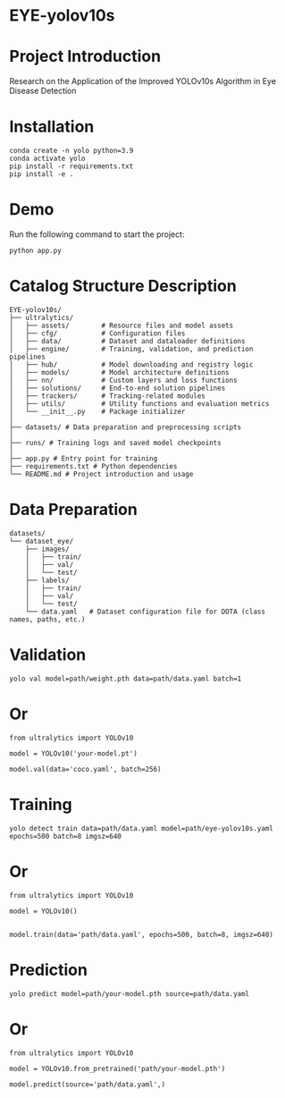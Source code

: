 # EYE-yolov10s
# Project Introduction
Research on the Application of the Improved YOLOv10s Algorithm in Eye Disease Detection

# Installation
```
conda create -n yolo python=3.9  
conda activate yolo  
pip install -r requirements.txt  
pip install -e .
```
# Demo
Run the following command to start the project:  
```
python app.py
```
# Catalog Structure Description
```
EYE-yolov10s/  
├── ultralytics/  
│   ├── assets/        # Resource files and model assets  
│   ├── cfg/           # Configuration files  
│   ├── data/          # Dataset and dataloader definitions  
│   ├── engine/        # Training, validation, and prediction pipelines  
│   ├── hub/           # Model downloading and registry logic  
│   ├── models/        # Model architecture definitions 
│   ├── nn/            # Custom layers and loss functions  
│   ├── solutions/     # End-to-end solution pipelines  
│   ├── trackers/      # Tracking-related modules  
│   ├── utils/         # Utility functions and evaluation metrics  
│   └── __init__.py    # Package initializer  
│  
├── datasets/ # Data preparation and preprocessing scripts  
│  
├── runs/ # Training logs and saved model checkpoints  
│  
├── app.py # Entry point for training  
├── requirements.txt # Python dependencies  
└── README.md # Project introduction and usage  
```
# Data Preparation
```
datasets/  
└── dataset_eye/  
    ├── images/  
    │   ├── train/  
    │   ├── val/  
    │   └── test/  
    ├── labels/  
    │   ├── train/  
    │   ├── val/  
    │   └── test/  
    └── data.yaml   # Dataset configuration file for DOTA (class names, paths, etc.)
```
# Validation
```
yolo val model=path/weight.pth data=path/data.yaml batch=1
```
# Or
```
from ultralytics import YOLOv10

model = YOLOv10('your-model.pt')

model.val(data='coco.yaml', batch=256)
```
# Training
```
yolo detect train data=path/data.yaml model=path/eye-yolov10s.yaml epochs=500 batch=8 imgsz=640

```
# Or
```
from ultralytics import YOLOv10

model = YOLOv10()


model.train(data='path/data.yaml', epochs=500, batch=8, imgsz=640)
```
# Prediction
```
yolo predict model=path/your-model.pth source=path/data.yaml
```
# Or
```
from ultralytics import YOLOv10

model = YOLOv10.from_pretrained('path/your-model.pth')

model.predict(source='path/data.yaml',)
```
